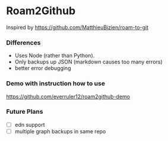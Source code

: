 # Roam2Github

Inspired by https://github.com/MatthieuBizien/roam-to-git

### Differences

- Uses Node (rather than Python).
- Only backups up JSON (markdown causes too many errors)
- better error debugging

### Demo with instruction how to use

https://github.com/everruler12/roam2github-demo

### Future Plans

- [ ] edn support
- [ ] multiple graph backups in same repo
